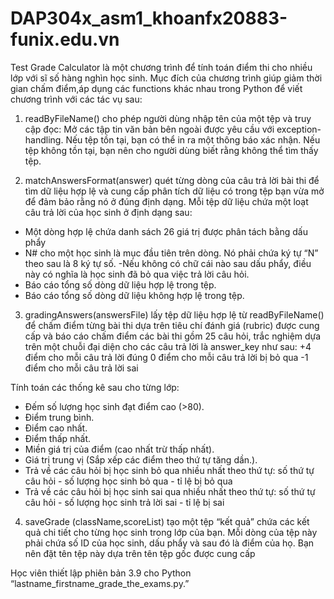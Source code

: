 # DAP304x_asm1_khoanfx20883-funix.edu.vn
Test Grade Calculator là một chương trình để tính toán điểm thi cho nhiều lớp với sĩ số hàng nghìn học sinh. Mục đích của chương trình giúp giảm thời gian chấm điểm,áp dụng các functions khác nhau trong Python để viết chương trình với các tác vụ sau: 

1. readByFileName() cho phép người dùng nhập tên của một tệp và truy cập đọc: Mở các tập tin văn bản bên ngoài được yêu cầu với exception-handling. Nếu tệp tồn tại, bạn có thể in ra một thông báo xác nhận. Nếu tệp không tồn tại, bạn nên cho người dùng biết rằng không thể tìm thấy tệp.

2. matchAnswersFormat(answer) quét từng dòng của câu trả lời bài thi để tìm dữ liệu hợp lệ và cung cấp phân tích dữ liệu có trong tệp bạn vừa mở để đảm bảo rằng nó ở đúng định dạng. 
Mỗi tệp dữ liệu chứa một loạt câu trả lời của học sinh ở định dạng sau:
- Một dòng hợp lệ chứa danh sách 26 giá trị được phân tách bằng dấu phẩy
- N# cho một học sinh là mục đầu tiên trên dòng. Nó phải chứa ký tự “N” theo sau là 8 ký tự số.
-Nếu không có chữ cái nào sau dấu phẩy, điều này có nghĩa là học sinh đã bỏ qua việc trả lời câu hỏi.
- Báo cáo tổng số dòng dữ liệu hợp lệ trong tệp.
- Báo cáo tổng số dòng dữ liệu không hợp lệ trong tệp.

3. gradingAnswers(answersFile) lấy tệp dữ liệu hợp lệ từ readByFileName() để chấm điểm từng bài thi dựa trên tiêu chí đánh giá (rubric) được cung cấp và báo cáo chấm điểm các bài thi gồm 25 câu hỏi, trắc nghiệm dựa trên một chuỗi đại diện cho các câu trả lời là answer_key như sau:
+4 điểm cho mỗi câu trả lời đúng
0 điểm cho mỗi câu trả lời bị bỏ qua
-1 điểm cho mỗi câu trả lời sai

Tính toán các thống kê sau cho từng lớp:
- Đếm số lượng học sinh đạt điểm cao (>80).
- Điểm trung bình.
- Điểm cao nhất.
- Điểm thấp nhất.
- Miền giá trị của điểm (cao nhất trừ thấp nhất).
- Giá trị trung vị (Sắp xếp các điểm theo thứ tự tăng dần.).
- Trả về các câu hỏi bị học sinh bỏ qua nhiều nhất theo thứ tự: số thứ tự câu hỏi - số lượng học sinh bỏ qua -  tỉ lệ bị bỏ qua
- Trả về các câu hỏi bị học sinh sai qua nhiều nhất theo thứ tự: số thứ tự câu hỏi - số lượng học sinh trả lời sai - tỉ lệ bị sai

 4. saveGrade (className,scoreList) tạo một tệp “kết quả” chứa các kết quả chi tiết cho từng học sinh trong lớp của bạn. Mỗi dòng của tệp này phải chứa số ID của học sinh, dấu phẩy và sau đó là điểm của họ. Bạn nên đặt tên tệp này dựa trên tên tệp gốc được cung cấp

Học viên thiết lập phiên bản 3.9 cho Python 
“lastname_firstname_grade_the_exams.py.”
